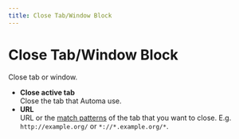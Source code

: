 ```yaml
---
title: Close Tab/Window Block
---
```


# Close Tab/Window Block

Close tab or window.

- **Close active tab** <br>
	Close the tab that Automa use.
- **URL** <br>
	URL or the [match patterns](https://developer.mozilla.org/en-US/docs/Mozilla/Add-ons/WebExtensions/Match_patterns#examples) of the tab that you want to close. E.g. `http://example.org/` or `*://*.example.org/*`.